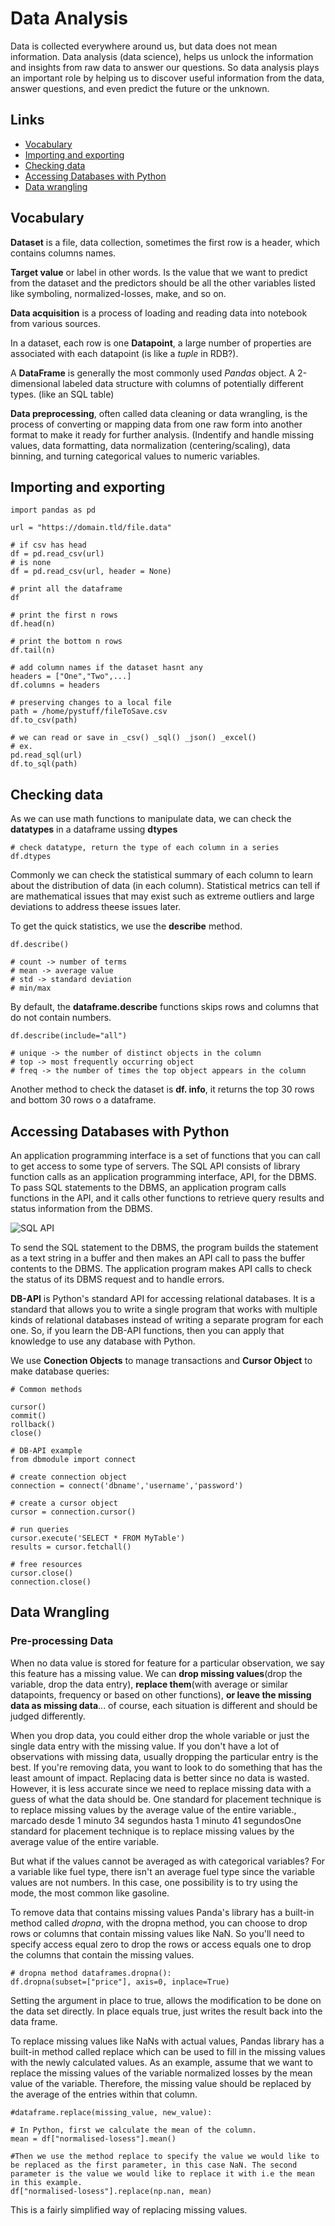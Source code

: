 # Data Analysis

Data is collected everywhere around us, but data does not mean information. Data analysis (data science), helps us unlock the information and insights from raw data to answer our questions. So data analysis plays an important role by helping us to discover useful information from the data, answer questions, and even predict the future or the unknown.

## Links

- [Vocabulary](#vocabulary)
- [Importing and exporting](#importing-and-exporting)
- [Checking data](#checking-data)
- [Accessing Databases with Python](#accessing-databases-with-python)
- [Data wrangling](#data-wrangling)

## Vocabulary

**Dataset** is a file, data collection, sometimes the first row is a header, which contains columns names.

**Target value** or label in other words. Is the value that we want to predict from the dataset and the predictors should be all the other variables listed like symboling, normalized-losses, make, and so on. 

**Data acquisition** is a process of loading and reading data into notebook from various sources.

In a dataset, each row is one **Datapoint**, a large number of properties are associated with each datapoint (is like a *tuple* in RDB?).

A **DataFrame** is generally the most commonly used *Pandas* object. A 2-dimensional labeled data structure with columns of potentially different types. (like an SQL table)

**Data preprocessing**, often called data cleaning or data wrangling, is the process of converting or mapping data from one raw form into another format to make it ready for further analysis. (Indentify and handle missing values, data formatting, data normalization (centering/scaling), data binning, and turning categorical values to numeric variables.

## Importing and exporting
``` 
import pandas as pd

url = "https://domain.tld/file.data"

# if csv has head
df = pd.read_csv(url)
# is none
df = pd.read_csv(url, header = None)

# print all the dataframe
df 

# print the first n rows
df.head(n)

# print the bottom n rows
df.tail(n)

# add column names if the dataset hasnt any
headers = ["One","Two",...]
df.columns = headers

# preserving changes to a local file
path = /home/pystuff/fileToSave.csv
df.to_csv(path)

# we can read or save in _csv() _sql() _json() _excel()
# ex.
pd.read_sql(url)
df.to_sql(path)
```
## Checking data

As we can use math functions to manipulate data, we can check the **datatypes** in a dataframe ussing **dtypes**

```
# check datatype, return the type of each column in a series
df.dtypes
```

Commonly we can check the statistical summary of each column to learn about the distribution of data (in each column). Statistical metrics can tell if are mathematical issues that may exist such as extreme outliers and large deviations to address theese issues later.

To get the quick statistics, we use the **describe** method.

```
df.describe()

# count -> number of terms
# mean -> average value
# std -> standard deviation
# min/max
```

By default, the **dataframe.describe** functions skips rows and columns that do not contain numbers. 

```
df.describe(include="all")

# unique -> the number of distinct objects in the column
# top -> most frequently occurring object
# freq -> the number of times the top object appears in the column
```

Another method to check the dataset is **df. info**, it returns the top 30 rows and bottom 30 rows o a dataframe.

## Accessing Databases with Python

An application programming interface is a set of functions that you can call to get access to some type of servers. The SQL API consists of library function calls as an application programming interface, API, for the DBMS. To pass SQL statements to the DBMS, an application program calls functions in the API, and it calls other functions to retrieve query results and status information from the DBMS.

![SQL API](https://github.com/silvaralth/py-stuff/blob/master/wikiImages/SQLAPI.svg)

To send the SQL statement to the DBMS, the program builds the statement as a text string in a buffer and then makes an API call to pass the buffer contents to the DBMS. The application program makes API calls to check the status of its DBMS request and to handle errors. 

**DB-API** is Python's standard API for accessing relational databases. It is a standard that allows you to write a single program that works with multiple kinds of relational databases instead of writing a separate program for each one. So, if you learn the DB-API functions, then you can apply that knowledge to use any database with Python.

We use **Conection Objects** to manage transactions and **Cursor Object** to make database queries:

```
# Common methods

cursor()
commit()
rollback()
close()

# DB-API example 
from dbmodule import connect

# create connection object
connection = connect('dbname','username','password')

# create a cursor object
cursor = connection.cursor()

# run queries
cursor.execute('SELECT * FROM MyTable')
results = cursor.fetchall()

# free resources
cursor.close()
connection.close()
```
## Data Wrangling

### Pre-processing Data

When no data value is stored for feature for a particular observation, we say this feature has a missing value. We can **drop missing values**(drop the variable, drop the data entry), **replace them**(with average or similar datapoints, frequency or based on other functions), **or leave the missing data as missing data**... of course, each situation is different and should be judged differently.

When you drop data, you could either drop the whole variable or just the single data entry with the missing value. If you don't have a lot of observations with missing data, usually dropping the particular entry is the best. If you're removing data, you want to look to do something that has the least amount of impact. Replacing data is better since no data is wasted. However, it is less accurate since we need to replace missing data with a guess of what the data should be. One standard for placement technique is to replace missing values by the average value of the entire variable., marcado desde 1 minuto 34 segundos hasta 1 minuto 41 segundosOne standard for placement technique is to replace missing values by the average value of the entire variable.

But what if the values cannot be averaged as with categorical variables? For a variable like fuel type, there isn't an average fuel type since the variable values are not numbers. In this case, one possibility is to try using the mode, the most common like gasoline.

To remove data that contains missing values Panda's library has a built-in method called *dropna*, with the dropna method, you can choose to drop rows or columns that contain missing values like NaN. So you'll need to specify access equal zero to drop the rows or access equals one to drop the columns that contain the missing values.

```
# dropna method dataframes.dropna():
df.dropna(subset=["price"], axis=0, inplace=True)

```

Setting the argument in place to true, allows the modification to be done on the data set directly. In place equals true, just writes the result back into the data frame.

To replace missing values like NaNs with actual values, Pandas library has a built-in method called replace which can be used to fill in the missing values with the newly calculated values. As an example, assume that we want to replace the missing values of the variable normalized losses by the mean value of the variable. Therefore, the missing value should be replaced by the average of the entries within that column. 

```
#dataframe.replace(missing_value, new_value):

# In Python, first we calculate the mean of the column.
mean = df["normalised-losess"].mean()

#Then we use the method replace to specify the value we would like to be replaced as the first parameter, in this case NaN. The second parameter is the value we would like to replace it with i.e the mean in this example.
df["normalised-losess"].replace(np.nan, mean)

```

This is a fairly simplified way of replacing missing values.

